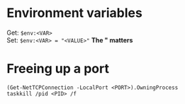 # Environment variables
Get: `$env:<VAR>`  
Set: `$env:<VAR> = "<VALUE>"` **The " matters**

# Freeing up a port
`(Get-NetTCPConnection -LocalPort <PORT>).OwningProcess`  
`taskkill /pid <PID> /f`
